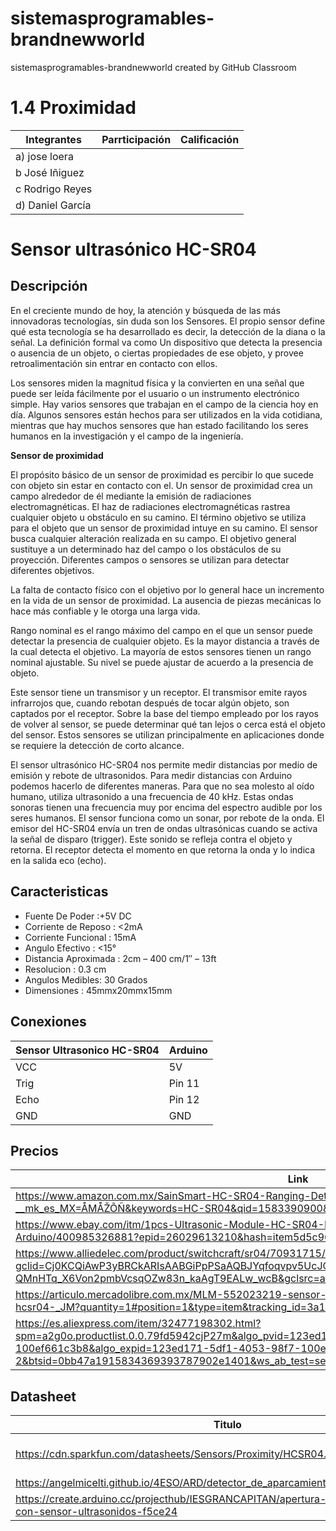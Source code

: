 # sistemasprogramables-brandnewworld
sistemasprogramables-brandnewworld created by GitHub Classroom
# 1.4 Proximidad
|  Integrantes  | Parrticipación | Calificación |
|---------------|----------------|--------------|
| a) jose loera |                |              |
| b  José Iñiguez          |                |              |
| c  Rodrigo Reyes            |                |              |
| d) Daniel García             |                |              |

# Sensor ultrasónico HC-SR04
## Descripción

En el creciente mundo de hoy, la atención y búsqueda de las más innovadoras tecnologías, sin duda son los Sensores. El propio sensor define qué esta tecnología se ha desarrollado es decir, la detección de la diana o la señal. La definición formal va como Un dispositivo que detecta la presencia o ausencia de un objeto, o ciertas propiedades de ese objeto, y provee retroalimentación sin entrar en contacto con ellos.

Los sensores miden la magnitud física y la convierten en una señal que puede ser leída fácilmente por el usuario o un instrumento electrónico simple. Hay varios sensores que trabajan en el campo de la ciencia hoy en día. Algunos sensores están hechos para ser utilizados en la vida cotidiana, mientras que hay muchos sensores que han estado facilitando los seres humanos en la investigación y el campo de la ingeniería.

**Sensor de proximidad**

El propósito básico de un sensor de proximidad es percibir lo que sucede con objeto sin estar en contacto con el. Un sensor de proximidad crea un campo alrededor de él mediante la emisión de radiaciones electromagnéticas. El haz de radiaciones electromagnéticas rastrea cualquier objeto u obstáculo en su camino. El término objetivo se utiliza para el objeto que un sensor de proximidad intuye en su camino. El sensor busca cualquier alteración realizada en su campo. El objetivo general sustituye a un determinado haz del campo o los obstáculos de su proyección. Diferentes campos o sensores se utilizan para detectar diferentes objetivos.

La falta de contacto físico con el objetivo por lo general hace un incremento en la vida de un sensor de proximidad. La ausencia de piezas mecánicas lo hace más confiable y le otorga una larga vida.

Rango nominal es el rango máximo del campo en el que un sensor puede detectar la presencia de cualquier objeto. Es la mayor distancia a través de la cual detecta el objetivo. La mayoría de estos sensores tienen un rango nominal ajustable. Su nivel se puede ajustar de acuerdo a la presencia de objeto.

Este sensor tiene un transmisor y un receptor. El transmisor emite rayos infrarrojos que, cuando rebotan después de tocar algún objeto, son captados por el receptor. Sobre la base del tiempo empleado por los rayos de volver al sensor, se puede determinar qué tan lejos o cerca está el objeto del sensor. Estos sensores se utilizan principalmente en aplicaciones donde se requiere la detección de corto alcance.

El sensor ultrasónico HC-SR04 nos permite medir distancias por medio de emisión y rebote de ultrasonidos. Para medir distancias con Arduino podemos hacerlo de diferentes maneras.
Para que no sea molesto al oído humano, utiliza ultrasonido a una frecuencia de 40 kHz. Estas ondas sonoras tienen una frecuencia muy por encima del espectro audible por los seres humanos.
El sensor funciona como un sonar, por rebote de la onda. El emisor del HC-SR04 envía un tren de ondas ultrasónicas cuando se activa la señal de disparo (trigger). Este sonido se refleja contra el objeto y retorna. El receptor detecta el momento en que retorna la onda y lo indica en la salida eco (echo).


## Caracteristicas 
 * Fuente De Poder :+5V DC
 * Corriente de Reposo : <2mA
 * Corriente Funcional : 15mA
 * Angulo Efectivo : <15°
 * Distancia Aproximada : 2cm – 400 cm/1″ – 13ft
 * Resolucion : 0.3 cm
 * Angulos Medibles: 30 Grados
 * Dimensiones : 45mmx20mmx15mm
 
## Conexiones 
 
 |  Sensor Ultrasonico HC-SR04 |  Arduino |
 |---------------|----------------|
|VCC|5V|
|Trig|Pin 11|
|Echo|Pin 12|
|GND| GND|
## Precios 
| Link  |  Precio(MXN)| Fuente  |
|---|---|---|
| https://www.amazon.com.mx/SainSmart-HC-SR04-Ranging-Detector-Distance/dp/B004U8TOE6/ref=sr_1_1?__mk_es_MX=ÅMÅŽÕÑ&keywords=HC-SR04&qid=1583390900&sr=8-1  | $127.92   | Amazon  |
| https://www.ebay.com/itm/1pcs-Ultrasonic-Module-HC-SR04-Distance-Measuring-Transducer-Sensor-for-Arduino/400985326881?epid=26029613210&hash=item5d5c968521:g:kLQAAOxyNyFS-xFw  | $19.80 | Ebay  |
| https://www.alliedelec.com/product/switchcraft/sr04/70931715/?gclid=Cj0KCQiAwP3yBRCkARIsAABGiPpPSaAQBJYqfoqvpv5UcJQ-2t-QMnHTq_X6Von2pmbVcsqOZw83n_kaAgT9EALw_wcB&gclsrc=aw.ds  | $177.85 |  Allied  |
| https://articulo.mercadolibre.com.mx/MLM-552023219-sensor-ultrasonico-hc-sr04-medicion-de-distancia-nivel-hcsr04-_JM?quantity=1#position=1&type=item&tracking_id=3a126476-e422-4175-a266-51c2ce8cf6cf  | $164 |  Mercado Libre  |
| https://es.aliexpress.com/item/32477198302.html?spm=a2g0o.productlist.0.0.79fd5942cjP27m&algo_pvid=123ed171-5df1-4053-98f7-100ef661c3b8&algo_expid=123ed171-5df1-4053-98f7-100ef661c3b8-2&btsid=0bb47a1915834369393787902e1401&ws_ab_test=searchweb0_0,searchweb201602_,searchweb201603_ | $13.69   | Aliexpress  |




## Datasheet

|  Titulo |Tipo    |  Tamaño(KB) |Fecha   |
|---|---|---|---|
|https://cdn.sparkfun.com/datasheets/Sensors/Proximity/HCSR04.pdf   | PDF|  78KB | 3 Junio 2018|
|https://angelmicelti.github.io/4ESO/ARD/detector_de_aparcamiento_con_ultrasonidos.html|ejemplo|||
|https://create.arduino.cc/projecthub/IESGRANCAPITAN/apertura-y-cierre-de-puerta-con-sensor-ultrasonidos-f5ce24|





